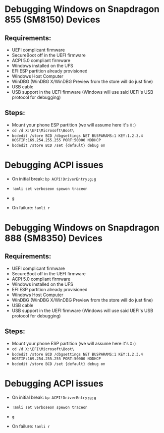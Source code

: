 # Debugging Windows on Snapdragon 855 (SM8150) Devices

## Requirements:

- UEFI complicant firmware
- SecureBoot off in the UEFI firmware
- ACPI 5.0 compliant firmware
- Windows installed on the UFS
- EFI ESP partition already provisioned
- Windows Host Computer
- WinDBG (WinDBG X/WinDBG Preview from the store will do just fine)
- USB cable
- USB support in the UEFI firmware (Windows will use said UEFI's USB protocol for debugging)

## Steps:

- Mount your phone ESP partition (we will assume here it's ```X:```)
- ```cd /d X:\EFI\Microsoft\Boot\```
- ```bcdedit /store BCD /dbgsettings NET BUSPARAMS:1 KEY:1.2.3.4 HOSTIP:169.254.255.255 PORT:50000 NODHCP```
- ```bcdedit /store BCD /set {default} debug on```

# Debugging ACPI issues

- On initial break: ```bp ACPI!DriverEntry;g;g```
- ```!amli set verboseon spewon traceon```
- ```g```

- On failure: ```!amli r```

# Debugging Windows on Snapdragon 888 (SM8350) Devices

## Requirements:

- UEFI complicant firmware
- SecureBoot off in the UEFI firmware
- ACPI 5.0 compliant firmware
- Windows installed on the UFS
- EFI ESP partition already provisioned
- Windows Host Computer
- WinDBG (WinDBG X/WinDBG Preview from the store will do just fine)
- USB cable
- USB support in the UEFI firmware (Windows will use said UEFI's USB protocol for debugging)

## Steps:

- Mount your phone ESP partition (we will assume here it's ```X:```)
- ```cd /d X:\EFI\Microsoft\Boot\```
- ```bcdedit /store BCD /dbgsettings NET BUSPARAMS:1 KEY:1.2.3.4 HOSTIP:169.254.255.255 PORT:50000 NODHCP```
- ```bcdedit /store BCD /set {default} debug on```

# Debugging ACPI issues

- On initial break: ```bp ACPI!DriverEntry;g;g```
- ```!amli set verboseon spewon traceon```
- ```g```

- On failure: ```!amli r```
